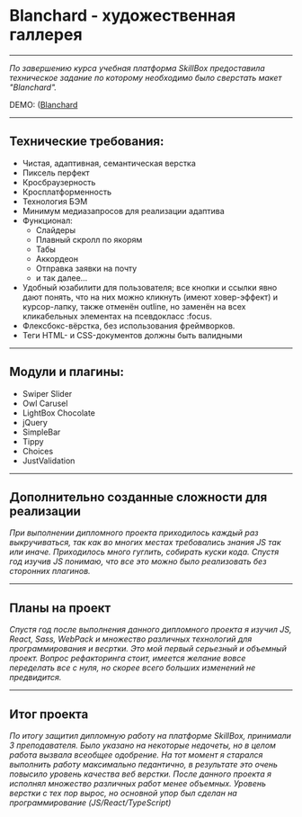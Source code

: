 # Blanchard - художественная галлерея
____

_По завершению курса учебная платформа SkillBox предоставила техническое задание по которому необходимо было сверстать макет "Blanchard"._

DEMO: ([Blanchard]([https://gabberex.github.io/react-shop/](https://gabberex.ru/portfolio/blanchard/))

____

## Технические требования:
- Чистая, адаптивная, семантическая верcтка
- Пиксель перфект
- Кросбраузерность
- Кросплатформенность
- Технология БЭМ
- Минимум медиазапросов для реализации адаптива
- Функционал:
     + Слайдеры
     + Плавный скролл по якорям
     + Табы
     + Аккордеон
     + Отправка заявки на почту
     + и так далее...
- Удобный юзабилити для пользователя; все кнопки и ссылки явно дают понять, что на них можно кликнуть (имеют ховер-эффект) и курсор-лапку, также
отменён outline, но заменён на всех кликабельных элементах на
псевдокласс :focus.
- Флексбокс-вёрстка, без использования фреймворков.
- Теги HTML- и CSS-документов должны быть валидными

____

## Модули и плагины:
- Swiper Slider
- Owl Carusel
- LightBox Chocolate
- jQuery
- SimpleBar
- Tippy
- Choices
- JustValidation

____

## Дополнительно созданные сложности для реализации
_При выполнении дипломного проекта приходилось каждый раз выкручиваться, так как во многих местах требовались знания JS так или иначе. Приходилось много гуглить, собирать куски кода. Спустя год изучив JS понимаю, что все это можно было реализовать без сторонних плагинов._
____ 

## Планы на проект
_Спустя год после выполнения данного дипломного проекта я изучил JS, React, Sass, WebPack и множество различных технологий для программирования и весртки. Это мой первый серьезный и объемный проект. Вопрос рефакторинга стоит, имеется желание вовсе переделать все с нуля, но скорее всего больших изменений не предвидится._

____ 

## Итог проекта
_По итогу защитил дипломную работу на платформе SkillBox, принимали 3 преподавателя. Было указано на некоторые недочеты, но в целом работа вызвала всеобщее одобрение. На тот момент я старался выполнить работу максимально педантично, в результате это очень повысило уровень качества веб верстки. После данного проекта я исполнял множество различных работ менее объемных. Уровень верстки с тех пор вырос, но основной упор был сделан на программирование (JS/React/TypeScript)_
